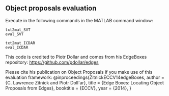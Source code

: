 ## Object proposals evaluation

Execute in the following commands in the MATLAB command window:

```
txt2mat_SVT
eval_SVT

txt2mat_ICDAR
eval_ICDAR
```

This code is credited to Piotr Dollar and comes from his EdgeBoxes repository: https://github.com/pdollar/edges 

Please cite his publication on Object Proposals if you make use of this evaluation framework:
@inproceedings{ZitnickECCV14edgeBoxes,
  author    = {C. Lawrence Zitnick and Piotr Doll\'ar},
  title     = {Edge Boxes: Locating Object Proposals from Edges},
  booktitle = {ECCV},
  year      = {2014},
}
